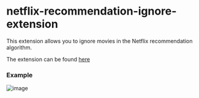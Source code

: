# netflix-recommendation-ignore-extension
This extension allows you to ignore movies in the Netflix recommendation algorithm.

The extension can be found [here]()

### Example
![image](https://github.com/molotochok/netflix-recommendation-ignore-extension/assets/22146812/b50b20cd-e2bb-4247-9b24-f88c0977d2c0)

